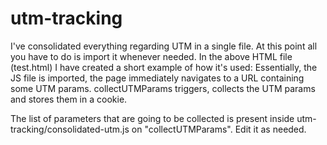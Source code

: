 # utm-tracking

I've consolidated everything regarding UTM in a single file. At this point all you have to do is import it whenever needed.
In the above HTML file (test.html) I have created a short example of how it's used: Essentially, the JS file is imported, the page immediately navigates to a URL containing some UTM params. collectUTMParams triggers, collects the UTM params and stores them in a cookie.

The list of parameters that are going to be collected is present inside utm-tracking/consolidated-utm.js on "collectUTMParams". Edit it as needed.
